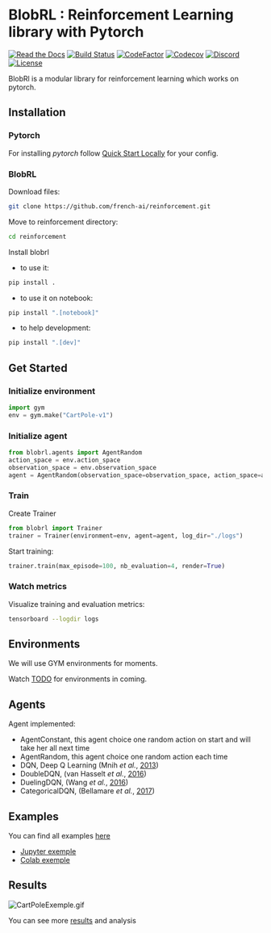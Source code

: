 ﻿BlobRL : Reinforcement Learning library with Pytorch
============

[![Read the Docs](https://img.shields.io/readthedocs/blobrl?style=for-the-badge)](https://blobrl.readthedocs.io/en/latest/?badge=latest)
[![Build Status](https://img.shields.io/travis/french-ai/reinforcement/master.svg?=master&style=for-the-badge)](https://travis-ci.org/french-ai/reinforcement)
[![CodeFactor](https://www.codefactor.io/repository/github/french-ai/reinforcement/badge?style=for-the-badge)](https://www.codefactor.io/repository/github/french-ai/reinforcement)
[![Codecov](https://img.shields.io/codecov/c/github/french-ai/reinforcement?style=for-the-badge)](https://codecov.io/gh/french-ai/reinforcement)
[![Discord](https://img.shields.io/badge/discord-chat-7289DA.svg?logo=Discord&style=for-the-badge)](https://discord.gg/f5MZP2K)
[![License](https://img.shields.io/badge/License-Apache%202.0-blue.svg?style=for-the-badge)](https://github.com/french-ai/reinforcement/blob/master/LICENSE)

BlobRl is a modular library for reinforcement learning which works on pytorch.

## Installation

### Pytorch

For installing *pytorch* follow [Quick Start Locally](https://pytorch.org/) for your config.

### BlobRL
Download files:

```bash
git clone https://github.com/french-ai/reinforcement.git
```

Move to reinforcement directory:

```bash
cd reinforcement
```
Install blobrl

- to use it:

```bash
pip install .
```

- to use it on notebook:

```bash
pip install ".[notebook]"
```

- to help development:

```bash
pip install ".[dev]"
```

## Get Started
### Initialize environment
```python
import gym
env = gym.make("CartPole-v1")
```

### Initialize agent

```python
from blobrl.agents import AgentRandom
action_space = env.action_space
observation_space = env.observation_space
agent = AgentRandom(observation_space=observation_space, action_space=action_space)
```

### Train 

Create Trainer
```python
from blobrl import Trainer
trainer = Trainer(environment=env, agent=agent, log_dir="./logs")
```
Start training:
```python
trainer.train(max_episode=100, nb_evaluation=4, render=True)
```

### Watch metrics
Visualize training and evaluation metrics:
```bash
tensorboard --logdir logs
```

## Environments

We will use GYM environments for moments.

Watch [TODO](./TODO.md#environments-list) for environments in coming.

## Agents

Agent implemented:
- AgentConstant, this agent choice one random action on start and will take her all next time
- AgentRandom, this agent choice one random action each time
- DQN, Deep Q Learning (Mnih *et al.*, [2013](https://arxiv.org/abs/1312.5602))
- DoubleDQN, (van Hasselt *et al.*, [2016](https://arxiv.org/abs/1509.06461))
- DuelingDQN, (Wang *et al.*, [2016](https://arxiv.org/abs/1511.06581))
- CategoricalDQN, (Bellamare *et al.*, [2017](https://arxiv.org/abs/1707.06887))

## Examples

You can find all examples [here](./examples)
- [Jupyter exemple](./examples/example_jupyter.ipynb)
- [Colab exemple](./examples/example_colab.ipynb)


## Results

![CartPoleExemple.gif](./results/ressources/cartpole.gif)

You can see more [results](./results/README.md) and analysis

